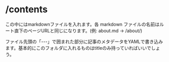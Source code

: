 # /contents

この中にはmarkdownファイルを入れます。各 markdown ファイルの名前はルート直下のページURLと同じになります。(例: about.md -> /about/)

ファイル先頭の「---」で囲まれた部分に記事のメタデータをYAMLで書き込みます。基本的にこのフォルダに入れるものはtitleのみ持っていればいいでしょう。
